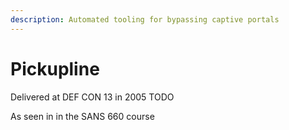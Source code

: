```yaml
---
description: Automated tooling for bypassing captive portals
---
```


# Pickupline

Delivered at DEF CON 13 in 2005   TODO

As seen in in the SANS 660 course
